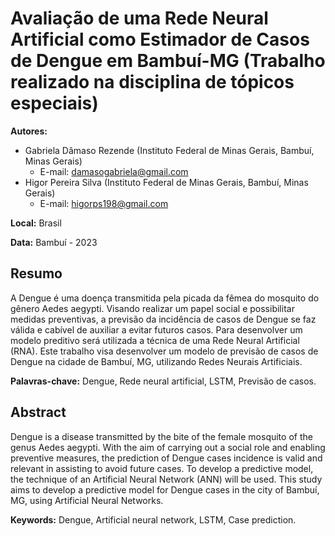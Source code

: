 # Avaliação de uma Rede Neural Artificial como Estimador de Casos de Dengue em Bambuí-MG (Trabalho realizado na disciplina de tópicos especiais)

**Autores:**
- Gabriela Dâmaso Rezende (Instituto Federal de Minas Gerais, Bambuí, Minas Gerais)
  - E-mail: damasogabriela@gmail.com
- Higor Pereira Silva (Instituto Federal de Minas Gerais, Bambuí, Minas Gerais)
  - E-mail: higorps198@gmail.com

**Local:** Brasil

**Data:** Bambuí - 2023

## Resumo

A Dengue é uma doença transmitida pela picada da fêmea do mosquito do gênero Aedes aegypti. Visando realizar um papel social e possibilitar medidas preventivas, a previsão da incidência de casos de Dengue se faz válida e cabível de auxiliar a evitar futuros casos. Para desenvolver um modelo preditivo será utilizada a técnica de uma Rede Neural Artificial (RNA). Este trabalho visa desenvolver um modelo de previsão de casos de Dengue na cidade de Bambuí, MG, utilizando Redes Neurais Artificiais.

**Palavras-chave:** Dengue, Rede neural artificial, LSTM, Previsão de casos.

## Abstract

Dengue is a disease transmitted by the bite of the female mosquito of the genus Aedes aegypti. With the aim of carrying out a social role and enabling preventive measures, the prediction of Dengue cases incidence is valid and relevant in assisting to avoid future cases. To develop a predictive model, the technique of an Artificial Neural Network (ANN) will be used. This study aims to develop a predictive model for Dengue cases in the city of Bambuí, MG, using Artificial Neural Networks.

**Keywords:** Dengue, Artificial neural network, LSTM, Case prediction.
